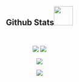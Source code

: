 <h2 align="center">
  Github Stats<img src="https://media.giphy.com/media/VgCDAzcKvsR6OM0uWg/giphy.gif" width="50">
</h2>
 
<br>

<p align = "center">
  <img  src = "https://github-readme-stats.vercel.app/api?username=dleyvacastro&show_icons=true&theme=gruvbox">
  <img src = "https://github-readme-stats.vercel.app/api/top-langs/?username=dleyvacastro&hide=html,css,java,shaderlab,kotlin,hlsl&theme=gruvbox">
</p>

<p align = "center">
 <img  src="http://github-readme-streak-stats.herokuapp.com?user=dleyvacastro&theme=dark&hide_border=true&dates=DD2727)](https://git.io/streak-stats0" />
</p> 

<p align = "center">
 <img  src="https://spotify-recently-played-readme.vercel.app/api?user=dleyvacastro" />
</p> 


<!--
**dleyvacastro/dleyvacastro** is a ✨ _special_ ✨ repository because its `README.md` (this file) appears on your GitHub profile.

Here are some ideas to get you started:

- 🔭 I’m currently working on ...
- 🌱 I’m currently learning ...
- 👯 I’m looking to collaborate on ...
- 🤔 I’m looking for help with ...
- 💬 Ask me about ...
- 📫 How to reach me: ...
- 😄 Pronouns: ...
- ⚡ Fun fact: ...
-->
